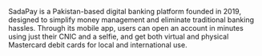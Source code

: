 SadaPay is a Pakistan-based digital banking platform founded in 2019, designed to simplify money management and eliminate traditional banking hassles. Through its mobile app, users can open an account in minutes using just their CNIC and a selfie, and get both virtual and physical Mastercard debit cards for local and international use.
